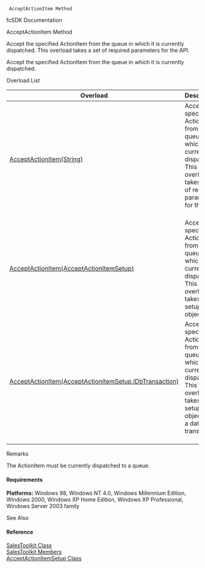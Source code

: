 ﻿     AcceptActionItem Method                                                   

fcSDK Documentation

AcceptActionItem Method

Accept the specified ActionItem from the queue in which it is currently dispatched. This overload takes a set of required parameters for the API.

Accept the specified ActionItem from the queue in which it is currently dispatched.

Overload List

| Overload | Description |
| --- | --- |
| [AcceptActionItem(String)](FChoice.Toolkits.Clarify~FChoice.Toolkits.Clarify.Sales.SalesToolkit~AcceptActionItem(String).md) | Accept the specified ActionItem from the queue in which it is currently dispatched. This overload takes a set of required parameters for the API.   |
| [AcceptActionItem(AcceptActionItemSetup)](FChoice.Toolkits.Clarify~FChoice.Toolkits.Clarify.Sales.SalesToolkit~AcceptActionItem(AcceptActionItemSetup).md) | Accept the specified ActionItem from the queue in which it is currently dispatched. This overload takes a setup object.   |
| [AcceptActionItem(AcceptActionItemSetup,IDbTransaction)](FChoice.Toolkits.Clarify~FChoice.Toolkits.Clarify.Sales.SalesToolkit~AcceptActionItem(AcceptActionItemSetup,IDbTransaction).md) | Accept the specified ActionItem from the queue in which it is currently dispatched. This overload takes a setup object and a database transaction.   |

Remarks

The ActionItem must be currently dispatched to a queue.

#### Requirements

**Platforms:** Windows 98, Windows NT 4.0, Windows Millennium Edition, Windows 2000, Windows XP Home Edition, Windows XP Professional, Windows Server 2003 family

See Also

#### Reference

[SalesToolkit Class](FChoice.Toolkits.Clarify~FChoice.Toolkits.Clarify.Sales.SalesToolkit.md)  
[SalesToolkit Members](FChoice.Toolkits.Clarify~FChoice.Toolkits.Clarify.Sales.SalesToolkit_members.md)  
[AcceptActionItemSetup Class](FChoice.Toolkits.Clarify~FChoice.Toolkits.Clarify.Sales.AcceptActionItemSetup.md)